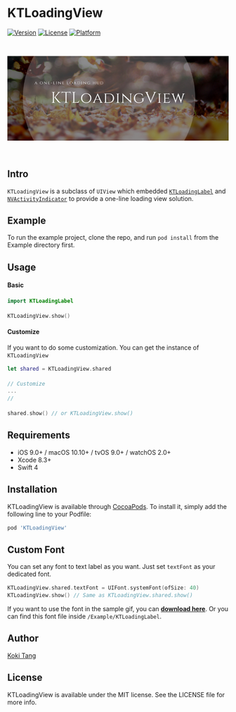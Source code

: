 # KTLoadingView

[![Version](https://img.shields.io/cocoapods/v/KTLoadingView.svg?style=flat)](http://cocoapods.org/pods/KTLoadingView)
[![License](https://img.shields.io/cocoapods/l/KTLoadingView.svg?style=flat)](http://cocoapods.org/pods/KTLoadingView)
[![Platform](https://img.shields.io/cocoapods/p/KTLoadingView.svg?style=flat)](http://cocoapods.org/pods/KTLoadingView)

<br>

![Banner](Resources/banner.png)

<br>

## Intro

`KTLoadingView` is a subclass of `UIView` which embedded [`KTLoadingLabel`](https://github.com/kokitang/KTLoadingLabel) and [`NVActivityIndicator`](https://github.com/ninjaprox/NVActivityIndicatorView) to provide a one-line loading view solution.

## Example

To run the example project, clone the repo, and run `pod install` from the Example directory first.

## Usage

#### Basic

```Swift
import KTLoadingLabel

KTLoadingView.show()
```

#### Customize

If you want to do some customization. You can get the instance of `KTLoadingView`

```Swift
let shared = KTLoadingView.shared

// Customize
...
//

shared.show() // or KTLoadingView.show()
```
## Requirements

- iOS 9.0+ / macOS 10.10+ / tvOS 9.0+ / watchOS 2.0+
- Xcode 8.3+
- Swift 4

## Installation

KTLoadingView is available through [CocoaPods](http://cocoapods.org). To install
it, simply add the following line to your Podfile:

```ruby
pod 'KTLoadingView'
```

## Custom Font

You can set any font to text label as you want. Just set  `textFont` as your dedicated font.

```Swift
KTLoadingView.shared.textFont = UIFont.systemFont(ofSize: 40)
KTLoadingView.show() // Same as KTLoadingView.shared.show()
```

If you want to use the font in the sample gif, you can  [**download here**](https://osdn.net/projects/setofont/releases/).
Or you can find this font file inside `/Example/KTLoadingLabel`.

## Author

[Koki Tang](https://www.linkedin.com/in/kokitang/)

## License

KTLoadingView is available under the MIT license. See the LICENSE file for more info.
